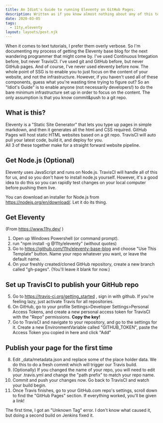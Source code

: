```yaml
---
title: An Idiot's Guide to running Eleventy on GitHub Pages.
description: Written as if you know almost nothing about any of this tech.
date: 2020-03-05
tags:
  - 11ty,eleventy
layout: layouts/post.njk
---
```

When it comes to text tutorials, I prefer them overly verbose. So I'm documenting my process of getting the Eleventy base blog for the next wandering programmer that might come by. 
I've used Continuous Integation before, but never TravisCI. I've used git and GitHub before, but never GitHub pages. And of course, I've never used eleventy before now.
The whole point of SSG is to enable you to just focus on the content of your website, and not the infrastructure. However, if you haven't used all of these components, guess what you're wasting time trying to figure out?
So an "Idiot's Guide" is to enable anyone (not necessarily developers!) to do the bare minimum infrastructure set up in order to focus on the content. 
The only assumption is that you know commit&push to a git repo.

## What is this?
Eleventy is a "Static Site Generator" that lets you type up pages in simple markdown, and then it generates all the html and CSS required.
GitHub Pages will host static HTML websites based on a git repo. 
TravisCI will auto pull your latest code, build it, and deploy for you.   
All 3 of these together make for a straight forward website pipeline.

## Get Node.js (Optional)
Eleventy uses JavaScript and runs on Node.js.  TravisCI will handle all of this for us, and so you don't have to install node.js yourself.
However, it's a good idea to do this so you can rapidly test changes on your local computer before pushing them live.

You can download an installer for Node.js from https://nodejs.org/en/download/. Let it do its thing.

## Get Eleventy
(From https://www.11ty.dev/ )
1. Open up Windows Powershell (or command prompt).
2. run "npm install -g @11ty/eleventy"  (without quotes)
3. Go to https://github.com/11ty/eleventy-base-blog and choose "Use This Template" button. Name your repo whatever you want, or leave the default name.
4. On your freshly created/cloned GitHub repository, create a new branch called "gh-pages". (You'll leave it blank for now.)

## Set up TravisCI to publish your GitHub repo
5. Go to https://travis-ci.org/getting_started , sign in with github. If you're feeling lazy, just activate Travis for all repositories.
6. On GitHub, go to your profile Settings>Developer Settings>Personal Access Tokens, and create a new personal access token for TravisCI with the "Repo" permissions. **Copy the key!**
7. Go to TravisCI and navigate to your repository, and go to the settings for it. Create a new EnvironmentVariable called "GITHUB_TOKEN", paste the Access Token you copied in here and click "Add"

## Publish your page for the first time
8. Edit \_data/metadata.json and replace some of the place holder data. We do this to do a fresh commit which will trigger our Travis build.
9. (Optionally) If you changed the name of your repo, you will need to edit your .travis.yml and change the "path prefix" to match your repo name.
10. Commit and push your changes now. Go back to TravisCI and watch your build begin. 
11. Once Travis finishes, go to your GitHub.com repo's settings, scroll down to find the "GitHub Pages" section. If everything worked, you'll be given a link! 




The first time, I got an "Unknown Tag" error. I don't know what caused it, but doing a second build on Jenkins fixed it.
